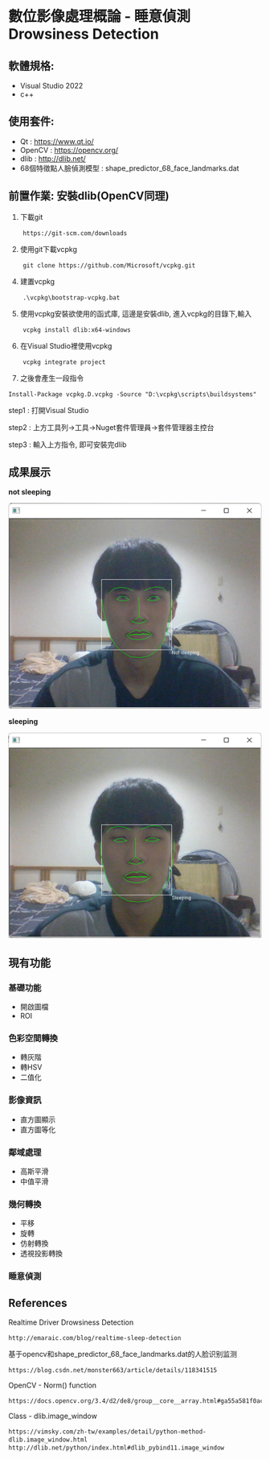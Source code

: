 # **數位影像處理概論 - 睡意偵測 Drowsiness Detection**
## 軟體規格:
* Visual Studio 2022
* c++
## 使用套件:
* Qt : https://www.qt.io/
* OpenCV : https://opencv.org/
* dlib : http://dlib.net/
* 68個特徵點人臉偵測模型 : shape_predictor_68_face_landmarks.dat
## 前置作業: 安裝dlib(OpenCV同理)
1. 下載git
```
    https://git-scm.com/downloads
```
2. 使用git下載vcpkg
```
    git clone https://github.com/Microsoft/vcpkg.git
```
4. 建置vcpkg
```
    .\vcpkg\bootstrap-vcpkg.bat
```
5. 使用vcpkg安裝欲使用的函式庫, 這邊是安裝dlib, 進入vcpkg的目錄下,輸入
```
    vcpkg install dlib:x64-windows
```
6. 在Visual Studio裡使用vcpkg
```
    vcpkg integrate project
```
7. 之後會產生一段指令
```
Install-Package vcpkg.D.vcpkg -Source "D:\vcpkg\scripts\buildsystems"
```
step1 : 打開Visual Studio

step2 : 上方工具列->工具->Nuget套件管理員->套件管理器主控台

step3 : 輸入上方指令, 即可安裝完dlib
## 成果展示
**not sleeping**

![圖示](result1.png)

**sleeping**

![圖示](result2.png)
## 現有功能
### 基礎功能
* 開啟圖檔
* ROI
### 色彩空間轉換
* 轉灰階
* 轉HSV
* 二值化
### 影像資訊
* 直方圖顯示
* 直方圖等化
### 鄰域處理
* 高斯平滑
* 中值平滑
### 幾何轉換
* 平移
* 旋轉
* 仿射轉換
* 透視投影轉換
### 睡意偵測
## References
Realtime Driver Drowsiness Detection

    http://emaraic.com/blog/realtime-sleep-detection
基于opencv和shape_predictor_68_face_landmarks.dat的人脸识别监测

    https://blog.csdn.net/monster663/article/details/118341515
OpenCV - Norm() function

    https://docs.opencv.org/3.4/d2/de8/group__core__array.html#ga55a581f0accd8d990af775d378e7e46c
Class - dlib.image_window

    https://vimsky.com/zh-tw/examples/detail/python-method-dlib.image_window.html
    http://dlib.net/python/index.html#dlib_pybind11.image_window
